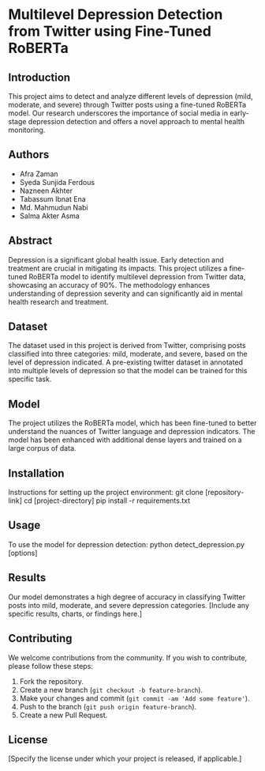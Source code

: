 # Multilevel Depression Detection from Twitter using Fine-Tuned RoBERTa

## Introduction
This project aims to detect and analyze different levels of depression (mild, moderate, and severe) through Twitter posts using a fine-tuned RoBERTa model. Our research underscores the importance of social media in early-stage depression detection and offers a novel approach to mental health monitoring.

## Authors
- Afra Zaman
- Syeda Sunjida Ferdous
- Nazneen Akhter
- Tabassum Ibnat Ena
- Md. Mahmudun Nabi
- Salma Akter Asma

## Abstract
Depression is a significant global health issue. Early detection and treatment are crucial in mitigating its impacts. This project utilizes a fine-tuned RoBERTa model to identify multilevel depression from Twitter data, showcasing an accuracy of 90%. The methodology enhances understanding of depression severity and can significantly aid in mental health research and treatment.

## Dataset
The dataset used in this project is derived from Twitter, comprising posts classified into three categories: mild, moderate, and severe, based on the level of depression indicated. A pre-existing twitter dataset in annotated into multiple levels of depression so that the model can be trained for this specific task.

## Model
The project utilizes the RoBERTa model, which has been fine-tuned to better understand the nuances of Twitter language and depression indicators. The model has been enhanced with additional dense layers and trained on a large corpus of data.

## Installation
Instructions for setting up the project environment:
git clone [repository-link]
cd [project-directory]
pip install -r requirements.txt


## Usage
To use the model for depression detection:
python detect_depression.py [options]


## Results
Our model demonstrates a high degree of accuracy in classifying Twitter posts into mild, moderate, and severe depression categories. [Include any specific results, charts, or findings here.]

## Contributing
We welcome contributions from the community. If you wish to contribute, please follow these steps:
1. Fork the repository.
2. Create a new branch (`git checkout -b feature-branch`).
3. Make your changes and commit (`git commit -am 'Add some feature'`).
4. Push to the branch (`git push origin feature-branch`).
5. Create a new Pull Request.

## License
[Specify the license under which your project is released, if applicable.]
